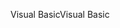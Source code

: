 <span data-ttu-id="4e9a9-101">Visual Basic</span><span class="sxs-lookup"><span data-stu-id="4e9a9-101">Visual Basic</span></span>